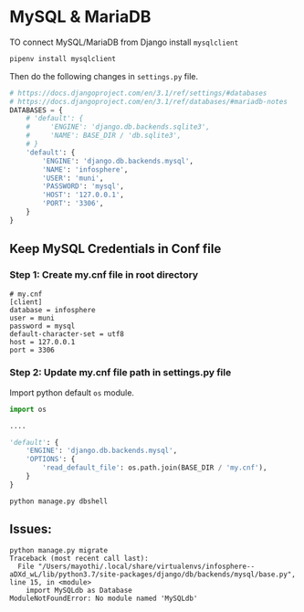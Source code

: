 # MySQL & MariaDB

TO connect MySQL/MariaDB from Django install ``mysqlclient``

```bash
pipenv install mysqlclient
```

Then do the following changes in ``settings.py`` file.

```python
# https://docs.djangoproject.com/en/3.1/ref/settings/#databases
# https://docs.djangoproject.com/en/3.1/ref/databases/#mariadb-notes
DATABASES = {
    # 'default': {
    #     'ENGINE': 'django.db.backends.sqlite3',
    #     'NAME': BASE_DIR / 'db.sqlite3',
    # }
    'default': {
        'ENGINE': 'django.db.backends.mysql',
        'NAME': 'infosphere',
        'USER': 'muni',
        'PASSWORD': 'mysql',
        'HOST': '127.0.0.1',
        'PORT': '3306',
    }
}
```

## Keep MySQL Credentials in Conf file

### Step 1: Create my.cnf file in root directory

```
# my.cnf
[client]
database = infosphere
user = muni
password = mysql
default-character-set = utf8
host = 127.0.0.1
port = 3306
```

### Step 2: Update my.cnf file path in settings.py file

Import python default ``os`` module.

```python 
import os

....

'default': {
    'ENGINE': 'django.db.backends.mysql',
    'OPTIONS': {
        'read_default_file': os.path.join(BASE_DIR / 'my.cnf'),
    }
}
```

```
python manage.py dbshell
```


## Issues:

```
python manage.py migrate
Traceback (most recent call last):
  File "/Users/mayothi/.local/share/virtualenvs/infosphere--aDXd_wL/lib/python3.7/site-packages/django/db/backends/mysql/base.py", line 15, in <module>
    import MySQLdb as Database
ModuleNotFoundError: No module named 'MySQLdb'
```